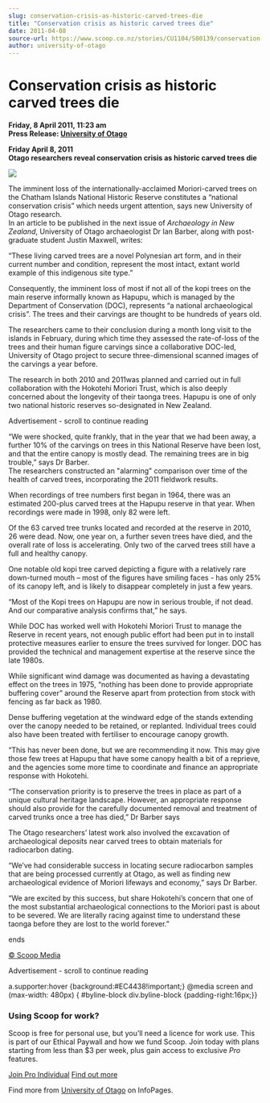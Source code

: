 ```yaml
---
slug: conservation-crisis-as-historic-carved-trees-die
title: "Conservation crisis as historic carved trees die"
date: 2011-04-08
source-url: https://www.scoop.co.nz/stories/CU1104/S00139/conservation-crisis-as-historic-carved-trees-die.htm
author: university-of-otago
---
```

Conservation crisis as historic carved trees die
================================================

**Friday, 8 April 2011, 11:23 am**  
**Press Release: [University of Otago](https://info.scoop.co.nz/University_of_Otago)**

  
**Friday April 8, 2011**  
**Otago researchers reveal conservation crisis as historic carved trees die**

  

![](http://img.scoop.co.nz/stories/images/1104/425e302714b4be852408.jpeg)  

  
The imminent loss of the internationally-acclaimed Moriori-carved trees on the Chatham Islands National Historic Reserve constitutes a “national conservation crisis” which needs urgent attention, says new University of Otago research.  
In an article to be published in the next issue of _Archaeology in New Zealand_, University of Otago archaeologist Dr Ian Barber, along with post-graduate student Justin Maxwell, writes:

“These living carved trees are a novel Polynesian art form, and in their current number and condition, represent the most intact, extant world example of this indigenous site type.”

Consequently, the imminent loss of most if not all of the kopi trees on the main reserve informally known as Hapupu, which is managed by the Department of Conservation (DOC), represents “a national archaeological crisis”. The trees and their carvings are thought to be hundreds of years old.

The researchers came to their conclusion during a month long visit to the islands in February, during which time they assessed the rate-of-loss of the trees and their human figure carvings since a collaborative DOC-led, University of Otago project to secure three-dimensional scanned images of the carvings a year before.

The research in both 2010 and 2011was planned and carried out in full collaboration with the Hokotehi Moriori Trust, which is also deeply concerned about the longevity of their taonga trees. Hapupu is one of only two national historic reserves so-designated in New Zealand.

Advertisement - scroll to continue reading





“We were shocked, quite frankly, that in the year that we had been away, a further 10% of the carvings on trees in this National Reserve have been lost, and that the entire canopy is mostly dead. The remaining trees are in big trouble,” says Dr Barber.  
The researchers constructed an "alarming" comparison over time of the health of carved trees, incorporating the 2011 fieldwork results.

When recordings of tree numbers first began in 1964, there was an estimated 200-plus carved trees at the Hapupu reserve in that year. When recordings were made in 1998, only 82 were left.

Of the 63 carved tree trunks located and recorded at the reserve in 2010, 26 were dead. Now, one year on, a further seven trees have died, and the overall rate of loss is accelerating. Only two of the carved trees still have a full and healthy canopy.

One notable old kopi tree carved depicting a figure with a relatively rare down-turned mouth – most of the figures have smiling faces - has only 25% of its canopy left, and is likely to disappear completely in just a few years.

“Most of the Kopi trees on Hapupu are now in serious trouble, if not dead. And our comparative analysis confirms that,” he says.

While DOC has worked well with Hokotehi Moriori Trust to manage the Reserve in recent years, not enough public effort had been put in to install protective measures earlier to ensure the trees survived for longer. DOC has provided the technical and management expertise at the reserve since the late 1980s.

While significant wind damage was documented as having a devastating effect on the trees in 1975, “nothing has been done to provide appropriate buffering cover” around the Reserve apart from protection from stock with fencing as far back as 1980.

Dense buffering vegetation at the windward edge of the stands extending over the canopy needed to be retained, or replanted. Individual trees could also have been treated with fertiliser to encourage canopy growth.

“This has never been done, but we are recommending it now. This may give those few trees at Hapupu that have some canopy health a bit of a reprieve, and the agencies some more time to coordinate and finance an appropriate response with Hokotehi.

“The conservation priority is to preserve the trees in place as part of a unique cultural heritage landscape. However, an appropriate response should also provide for the carefully documented removal and treatment of carved trunks once a tree has died,” Dr Barber says

The Otago researchers’ latest work also involved the excavation of archaeological deposits near carved trees to obtain materials for radiocarbon dating.

“We’ve had considerable success in locating secure radiocarbon samples that are being processed currently at Otago, as well as finding new archaeological evidence of Moriori lifeways and economy,” says Dr Barber.

“We are excited by this success, but share Hokotehi’s concern that one of the most substantial archaeological connections to the Moriori past is about to be severed. We are literally racing against time to understand these taonga before they are lost to the world forever.”

ends

[© Scoop Media](http://www.scoop.co.nz/about/terms.html)  

Advertisement - scroll to continue reading



a.supporter:hover {background:#EC4438!important;} @media screen and (max-width: 480px) { #byline-block div.byline-block {padding-right:16px;}}

### Using Scoop for work?

Scoop is free for personal use, but you’ll need a licence for work use. This is part of our Ethical Paywall and how we fund Scoop. Join today with plans starting from less than $3 per week, plus gain access to exclusive _Pro_ features.  
  
[Join Pro Individual](https://pro.scoop.co.nz/Individual/?from=ProIn24) [Find out more](https://pro.scoop.co.nz/using-scoop-for-work/?from=ProIn24)

Find more from [University of Otago](https://info.scoop.co.nz/University_of_Otago) on InfoPages.